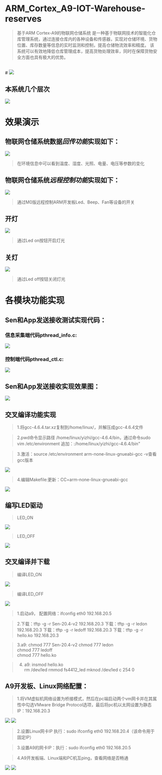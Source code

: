 # ARM_Cortex_A9-IOT-Warehouse-reserves
>基于ARM Cortex-A9的物联网仓储系统
>是一种基于物联网技术的智能化仓库管理系统，通过连接仓库内的各种设备和传感器，实现对仓储环境、货物位置、库存数量等信息的实时监测和控制，提高仓储物流效率和精度。
>该系统可以有效地降低仓库管理成本，提高货物处理效率，同时在保障货物安全方面也具有极大的优势。
<br>
# <img src="https://github.com/ZhangHalfGod/Picture/blob/main/%E5%9B%BE%E7%89%87%202.png">  

## 本系统几个层次  
<img src="https://github.com/ZhangHalfGod/Picture/blob/main/%E5%9B%BE%E7%89%87%201.png">  

# 效果演示  

## 物联网仓储系统数据*回传功能*实现如下：  
<img src="https://github.com/ZhangHalfGod/Picture/blob/main/%E5%9B%BE%E7%89%87%203.png">  

>在环境信息中可以看到温度、湿度、光照、电量、电压等参数的变化

## 物联网仓储系统*远程控制功能*实现如下：
<img src="https://github.com/ZhangHalfGod/Picture/blob/main/%E5%9B%BE%E7%89%87%204.png">  

>通过M0版远程控制ARM开发板Led、Beep、Fan等设备的开关


## 开灯
<img src="https://github.com/ZhangHalfGod/Picture/blob/main/%E5%9B%BE%E7%89%87%205.png">  

>通过Led on按钮开启灯光

## 关灯
<img src="https://github.com/ZhangHalfGod/Picture/blob/main/%E5%9B%BE%E7%89%87%206.png">  

>通过Led off按钮关闭灯光


# 各模块功能实现  
## Sen和App发送接收测试实现代码：  
### 信息采集端代码pthread_info.c:
<img src="https://github.com/ZhangHalfGod/Picture/blob/main/%E5%9B%BE%E7%89%87%207.png">  

### 控制端代码pthread_ctl.c:
<img src="https://github.com/ZhangHalfGod/Picture/blob/main/%E5%9B%BE%E7%89%87%208.png">  

## Sen和App发送接收实现效果图：
<img src="https://github.com/ZhangHalfGod/Picture/blob/main/%E5%9B%BE%E7%89%87%209.png"> 


## 交叉编译功能实现  

>1.将gcc-4.6.4.tar.xz复制到/home/linux/，并解压成gcc-4.6.4文件

>2.pwd命令显示路径 /home/linux/yizhi/gcc-4.6.4/bin，通过命令sudo vim /etc/environment 追加：:/home/linux/yizhi/gcc-4.6.4/bin"

>3.激活：source /etc/environment arm-none-linux-gnueabi-gcc -v查看gcc版本

<img src="https://github.com/ZhangHalfGod/Picture/blob/main/%E5%9B%BE%E7%89%87%210.png"> 



>4.编辑Makefile:更新：CC=arm-none-linux-gnueabi-gcc

<img src="https://github.com/ZhangHalfGod/Picture/blob/main/%E5%9B%BE%E7%89%87%211.png">   

## 编写LED驱动

>LED_ON

<img src="https://github.com/ZhangHalfGod/Picture/blob/main/%E5%9B%BE%E7%89%87%212.png">   

>LED_OFF

<img src="https://github.com/ZhangHalfGod/Picture/blob/main/%E5%9B%BE%E7%89%87%213.png">  

## 交叉编译并下载  

>编译LED_ON

<img src="https://github.com/ZhangHalfGod/Picture/blob/main/%E5%9B%BE%E7%89%87%214.png">  


>编译LED_OFF

<img src="https://github.com/ZhangHalfGod/Picture/blob/main/%E5%9B%BE%E7%89%87%215.png">  

>1.启动a9， 配置网络：ifconfig eth0 192.168.20.5


>2.下载：tftp -g -r Sen-20.4-v2 192.168.20.3
 下载：tftp -g -r ledon 192.168.20.3
 下载：tftp -g -r ledoff 192.168.20.3
 下载：tftp -g -r hello.ko 192.168.20.3

>3.a9:  chmod 777 Sen-20.4-v2 
       chmod 777 ledon  
       chmod 777 ledoff  
       chmod 777 hello.ko

>4. a9:
       insmod hello.ko  
       rm /dev/led 
       rmmod fs4412_led
       mknod /dev/led c  254 0


## A9开发板、Linux网络配置：

>1.将VM虚拟机网络设置为桥接模式，然后在pc端启动两个vm网卡并在其属性中勾选VMware Bridge Protocol选项，最后将pc机以太网设置为静态IP：192.168.20.3

<img src="https://github.com/ZhangHalfGod/Picture/blob/main/%E5%9B%BE%E7%89%87%216.png">
<img src="https://github.com/ZhangHalfGod/Picture/blob/main/%E5%9B%BE%E7%89%87%217.png">

>2.设置Linux网卡IP 执行：sudo ifconfig eth0 192.168.20.4（该命令用于固定IP）

>3.设置A9的网卡IP：执行：sudo ifconfig eth0 192.168.20.5

>4.A9开发板端、Linux端和PC机互ping，查看网络是否畅通

<img src="https://github.com/ZhangHalfGod/Picture/blob/main/%E5%9B%BE%E7%89%87%218.png">
<img src="https://github.com/ZhangHalfGod/Picture/blob/main/%E5%9B%BE%E7%89%87%219.png">















